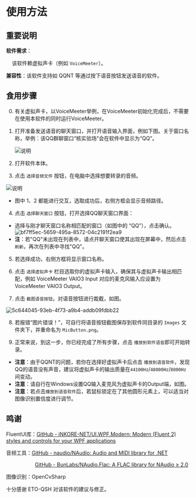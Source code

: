 # 使用方法

## 重要说明

**软件需求**：

    该软件赖虚拟声卡（例如 `VoiceMeeter`）。

**兼容性**：该软件支持如 QQNT 等通过按下语音按钮发送语音的软件。

## 食用步骤

0. 有关虚拟声卡，以VoiceMeeter举例，在VoiceMeeter初始化完成后，不需要在使用本软件的同时运行VoiceMeeter。

1. 打开准备发送语音的聊天窗口，并打开语音输入界面，例如下图。关于窗口名称，举例：该QQ群聊窗口“核实验场”会在软件中显示为“QQ”。

   ![说明](https://github.com/user-attachments/assets/6bf3b043-83d6-46e1-8680-268ee03fd013)
  
3. 打开软件本体。
  
4. 点击 `选择音频文件` 按钮，在电脑中选择想要转录的音频。
  
  ![说明](https://github.com/user-attachments/assets/d47ad4dd-f5f8-47b3-9804-c61e1ed40284)

  * 图中 1、2 都能进行交互，选取成功后，右侧方框会显示音频路径。
4. 点击 `选择聊天窗口` 按钮，打开选择QQ聊天窗口界面：
  
  * 选择与刚才聊天窗口名称相匹配的窗口（如图中的 “QQ”），点击确认。![bf7ff5ec-5659-495a-8572-04c2191f2ea9](https://github.com/user-attachments/assets/d0dc655d-e2bc-4635-9e82-8126c5164f7d)
  * **注**：若"QQ"未出现在列表中，请点开聊天窗口使其出现在屏幕中，然后点击 `刷新`，再次在列表中寻找"QQ"。
5. 若选择成功，右侧方框将显示窗口名称。
  
6. 点击 `选择虚拟声卡` 栏目选取你的虚拟声卡输入，确保其与虚拟声卡输出相匹配，例如 VoiceMeeter VAIO3 Input 对应的麦克风输入应设置为 VoiceMeeter VAIO3 Output。
  
7. 点击 `截图语音按钮`，对语音按钮进行裁截，如图。
  
  ![5c644045-93eb-4f73-a9b4-addb09fdbb22](https://github.com/user-attachments/assets/c8c1fbb5-4053-41c9-a418-ec995f0f40bf)
  
8. 若报错“图片错误！”，可自行将语音按钮截图保存到软件同目录的 `Images` 文件夹下，并重命名为 `MicButton.png`。
  
9. 正常来说，到这一步，你已经完成了所有步骤，点击 `播放到软件语音`即可开始转录。
  
  * **注意**：由于QQNT的问题，若你在选择好虚拟声卡后点击 `播放到语音软件`，发现QQ的语音没有声音，建议将虚拟声卡的输出质量在`44100Hz`/`48000Hz`/`8000Hz`间变动。
  * **注意**：请自行在Windows设置QQ输入麦克风为虚拟声卡的Output端，如图。
  * **注意**：若点击`播放到语音软件`后，若鼠标锁定在了其他圆形元素上，可以适当对图像识别置信度进行调节。

## 鸣谢

FluentUI库：[GitHub - iNKORE-NET/UI.WPF.Modern: Modern (Fluent 2) styles and controls for your WPF applications](https://github.com/iNKORE-NET/UI.WPF.Modern)

音频工具：[GitHub - naudio/NAudio: Audio and MIDI library for .NET](https://github.com/naudio/NAudio)

                    [GitHub - BunLabs/NAudio.Flac: A FLAC library for NAudio ≥ 2.0](https://github.com/BunLabs/NAudio.Flac)

图像识别：OpenCvSharp

十分感谢 ETO-QSH 对该软件的建议与修正。
